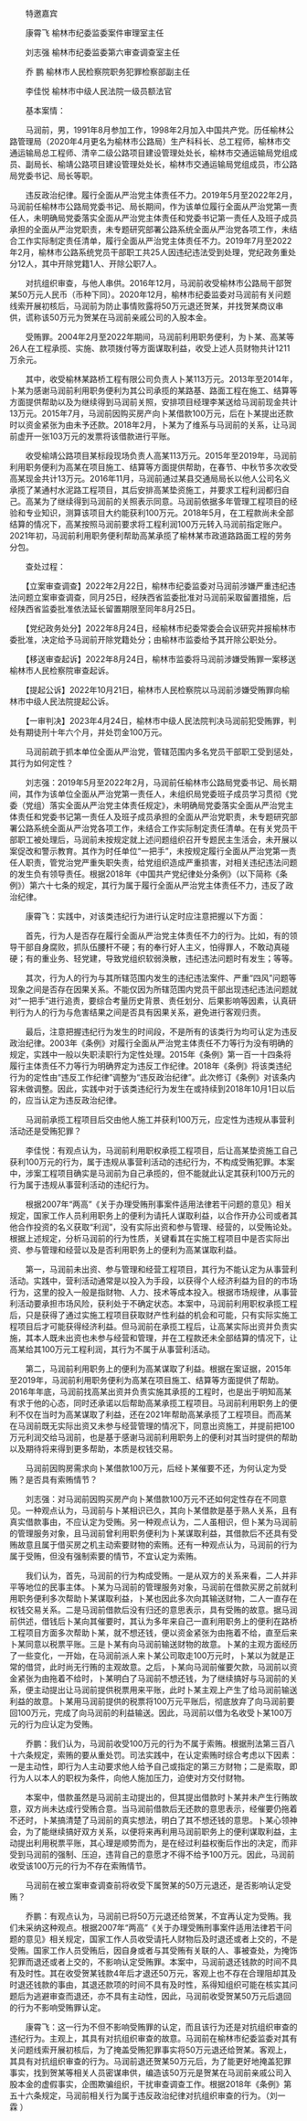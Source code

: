 　　特邀嘉宾

　　康霄飞 榆林市纪委监委案件审理室主任

　　刘志强 榆林市纪委监委第六审查调查室主任

　　乔 鹏 榆林市人民检察院职务犯罪检察部副主任

　　李佳悦 榆林市中级人民法院一级员额法官

　　基本案情：

　　马润前，男，1991年8月参加工作，1998年2月加入中国共产党。历任榆林公路管理局（2020年4月更名为榆林市公路局）生产科科长、总工程师，榆林市交通运输局总工程师、清辛二级公路项目建设管理处处长，榆林市交通运输局党组成员、副局长、榆靖公路项目建设管理处处长，榆林市交通运输局党组成员，市公路局党委书记、局长等职。

　　违反政治纪律。履行全面从严治党主体责任不力。2019年5月至2022年2月，马润前任榆林市公路局党委书记、局长期间，作为该单位履行全面从严治党第一责任人，未明确局党委落实全面从严治党主体责任和党委书记第一责任人及班子成员承担的全面从严治党职责，未专题研究部署公路系统全面从严治党各项工作，未结合工作实际制定责任清单，履行全面从严治党主体责任不力。2019年7月至2022年2月，榆林市公路系统党员干部职工共25人因违纪违法受到处理，党纪政务重处分12人，其中开除党籍1人、开除公职7人。

　　对抗组织审查，与他人串供。2016年12月，马润前收受榆林市公路局干部贺某50万元人民币（币种下同）。2020年12月，榆林市纪委监委对马润前有关问题线索开展初核后，马润前为防止事情败露将50万元退还贺某，并找贺某商议串供，谎称该50万元为贺某在马润前亲戚公司的入股本金。

　　受贿罪。2004年2月至2022年期间，马润前利用职务便利，为卜某、高某等26人在工程承揽、实施、款项拨付等方面谋取利益，收受上述人员财物共计1211万余元。

　　其中，收受榆林某路桥工程有限公司负责人卜某113万元。2013年至2014年，卜某为感谢马润前利用职务便利为其公司承揽的某路基、路面工程在施工、结算等方面提供帮助以及为继续得到马润前关照，安排项目经理李某送给马润前现金共计13万元。2015年7月，马润前因购买房产向卜某借款100万元，后在卜某提出还款时以资金紧张为由未予还款。2018年2月，卜某为了维系与马润前的关系，让马润前虚开一张103万元的发票将该借款进行平账。

　　收受榆靖公路项目某标段现场负责人高某113万元。2015年至2019年，马润前利用职务便利为高某在项目施工、结算等方面提供帮助，在春节、中秋节多次收受高某现金共计13万元。2016年11月，马润前通过某县交通局局长以他人公司名义承揽了某通村水泥路工程项目，其后安排高某垫资施工，并要求工程利润都归自己。高某为了继续得到马润前的关照表示同意。马润前依据多年管理工程项目的经验和专业知识，测算该项目大约能获利100万元。2018年5月，在工程款尚未全部结算的情况下，高某按照马润前要求将工程利润100万元转入马润前指定账户。2021年初，马润前利用职务便利帮助高某承揽了榆林某市政道路路面工程的劳务分包。

　　查处过程：

　　【立案审查调查】2022年2月22日，榆林市纪委监委对马润前涉嫌严重违纪违法问题立案审查调查，同月25日，经陕西省监委批准对马润前采取留置措施，后经陕西省监委批准依法延长留置期限至同年8月25日。

　　【党纪政务处分】2022年8月24日，经榆林市纪委常委会会议研究并报榆林市委批准，决定给予马润前开除党籍处分；由榆林市监委给予其开除公职处分。

　　【移送审查起诉】2022年8月24日，榆林市监委将马润前涉嫌受贿罪一案移送榆林市人民检察院审查起诉。

　　【提起公诉】2022年10月21日，榆林市人民检察院以马润前涉嫌受贿罪向榆林市中级人民法院提起公诉。

　　【一审判决】2023年4月24日，榆林市中级人民法院判决马润前犯受贿罪，判处有期徒刑十年六个月，并处罚金100万元。

　　马润前疏于抓本单位全面从严治党，管辖范围内多名党员干部职工受到惩处，其行为如何定性？

　　刘志强：2019年5月至2022年2月，马润前任榆林市公路局党委书记、局长期间，其作为该单位全面从严治党第一责任人，未组织局党委班子成员学习贯彻《党委（党组）落实全面从严治党主体责任规定》，未明确局党委落实全面从严治党主体责任和党委书记第一责任人及班子成员承担的全面从严治党职责，未专题研究部署公路系统全面从严治党各项工作，未结合工作实际制定责任清单。在有关党员干部职工被处理后，马润前未按规定就上述问题组织召开专题民主生活会，未开展以案促改和警示教育。其作为时任单位“一把手”，未按规定履行全面从严治党第一责任人职责，管党治党严重失职失责，给党组织造成严重损害，对相关违纪违法问题的发生负有领导责任。根据2018年《中国共产党纪律处分条例》（以下简称《条例》）第六十七条的规定，其行为属于履行全面从严治党主体责任不力，违反了政治纪律。

　　康霄飞：实践中，对该类违纪行为进行认定时应注意把握以下方面：

　　首先，行为人是否存在履行全面从严治党主体责任不力的行为。比如，有的领导干部自身腐败，抓队伍腰杆不硬；有的奉行好人主义，怕得罪人，不敢动真碰硬；有的重业务、轻党建，导致党组织软弱涣散，违纪违法问题时有发生；等等。

　　其次，行为人的行为与其所辖范围内发生的违纪违法案件、严重“四风”问题等现象之间是否存在因果关系。不能仅因为所辖范围内党员干部出现违纪违法问题就对“一把手”进行追责，要综合考量历史背景、责任划分、后果影响等因素，认真研判行为人的行为与危害结果之间是否具有因果关系，避免进行客观归责。

　　最后，注意把握违纪行为发生的时间段，不是所有的该类行为均可认定为违反政治纪律。2003年《条例》对履行全面从严治党主体责任不力等行为没有明确的规定，实践中一般以失职渎职行为定性处理。2015年《条例》第一百一十四条将履行主体责任不力等行为明确界定为违反工作纪律。2018年《条例》将该类违纪行为的定性由“违反工作纪律”调整为“违反政治纪律”。此次修订《条例》对该条内容未做调整。因此，实践中对于该类违纪行为发生在或持续到2018年10月1日以后的，应当认定为违反政治纪律。

　　马润前承揽工程项目后交由他人施工并获利100万元，应定性为违规从事营利活动还是受贿犯罪？

　　李佳悦：有观点认为，马润前利用职权承揽工程项目，后让高某垫资施工自己获利100万元的行为，属于违规从事营利活动的违纪行为，不构成受贿犯罪。本案中，涉案工程项目确实是马润前为自己承揽的，但不能就此认定其获利100万元的行为属于违规从事营利活动的违纪行为。

　　根据2007年“两高”《关于办理受贿刑事案件适用法律若干问题的意见》相关规定，国家工作人员利用职务上的便利为请托人谋取利益，以合作开办公司或者其他合作投资的名义获取“利润”，没有实际出资和参与管理、经营的，以受贿论处。根据上述规定，分析马润前的行为性质，关键看其在实施工程项目中是否实际出资、参与管理和经营以及是否利用职务上的便利为高某谋取利益。

　　第一，马润前未出资、参与管理和经营工程项目，其行为不能认定为从事营利活动。实践中，营利活动通常是以投入为手段，以获得个人经济利益为目的的市场行为，这里的投入一般是指财物、人力、技术等成本投入。根据市场规律，从事营利活动要承担市场风险，获利处于不确定状态。本案中，马润前利用职权承揽工程后，只是获得了通过实施工程项目获取财产性利益的机会和可能，只有实际实施工程项目后才可能获得经济利益。但马润前在承揽工程后，让高某实际出资并负责实施，其本人既未出资也未参与经营和管理，并在工程款还未全部结算的情况下，让高某给其100万元工程利润，其行为不属于从事营利活动。

　　第二，马润前利用职务上的便利为高某谋取了利益。根据在案证据，2015年至2019年，马润前利用职务便利为高某在项目施工、结算等方面提供了帮助。2016年年底，马润前找高某出资并负责实施其承揽的工程时，也是出于明知高某有求于他的心态，同时还承诺以后帮助高某承揽工程项目。马润前利用职务上的便利不仅在当时为高某谋取了利益，还在2021年帮助高某承揽了工程项目。而高某在马润前既无实际出资又未参与经营管理的情况下，同意出资施工，并提前把100万元利润交给马润前，也是基于感谢马润前利用职务上的便利对其当时提供的帮助以及期待将来得到更多帮助，本质是权钱交易。

　　马润前因购房需求向卜某借款100万元，后经卜某催要不还，为何认定为受贿？是否具有索贿情节？

　　刘志强：对马润前因购买房产向卜某借款100万元不还如何定性存在不同意见。一种观点认为，马润前与卜某相识已久，其向卜某借款是基于熟人关系，且有真实借款事由，不应认定为受贿。另一种观点认为，二人虽相识，但卜某为马润前的管理服务对象，且马润前曾利用职务便利为卜某谋取利益，其借款后不还具有受贿故意且属于借买房之机主动索要财物的索贿。还有一种观点认为，马润前的行为属于受贿，但没有强制索要的情节，不宜认定为索贿。

　　我们认为，首先，马润前的行为构成受贿。一是从双方的关系来看，二人并非平等地位的民事主体。卜某为马润前的管理服务对象，马润前在借款买房之前就利用职务便利多次帮助卜某谋取利益，卜某也因此多次向其输送财物，二人一直存在权钱交易关系。二是马润前借款后没有归还的意思表示，具有受贿的故意。据马润前供述，借钱后卜某向其催要时，其认为多年来自己一直利用职务上的便利在路桥工程项目方面多次帮助卜某，就不想还钱，便以资金紧张为由拖着不给，直至后来卜某同意以税票平账。三是卜某有向马润前输送财物的故意。卜某的主观方面经历了一些变化，一开始，在马润前派人来卜某公司取走100万元时，卜某以为就是正常的借贷，此时尚无行贿的主观故意。之后，卜某向马润前催要欠款，马润前以资金紧张为由拖着不给时，卜某明白了马润前不想还钱，为了继续搞好与马润前的关系，便主动提出让马润前提供税票用来平账，此时卜某主观上产生了给马润前输送利益的故意。卜某用马润前提供的税票将100万元平账后，彻底放弃了向马润前要回100万元，完成了向马润前的利益输送。因此，马润前以借为名收受卜某100万元的行为应认定为受贿。

　　乔鹏：我们认为，马润前收受100万元的行为不属于索贿。根据刑法第三百八十六条规定，索贿的要从重处罚。司法实践中，在认定索贿时综合考虑以下因素：一是主动性，即行为人主动要求他人给予自己或指定的第三方财物；二是索取，即行为人以本人的职权为条件，向他人施加压力，迫使对方交付财物。

　　本案中，借款虽然是马润前主动提出的，但其提出借款时卜某并未产生行贿故意，双方尚未达成行受贿合意。当马润前借款后无还款的意思表示，经催要仍拖着不还时，卜某搞清楚了马润前的真实想法，明白了其不想还钱的意思。卜某心领神会，为了能继续搞好双方关系，以便将来再利用马润前职务上的便利谋取利益，主动提出利用税票平账，其心理是顺势而为，是在经过利益权衡后作出的决定，而非受到马润前的强制、压迫，违背自己的意愿才不得不给予100万元。因此，马润前收受该100万元的行为不存在索贿情节。

　　马润前在被立案审查调查前将收受下属贺某的50万元退还，是否影响认定受贿？

　　乔鹏：有观点认为，马润前已将50万元退还给贺某，不宜再认定为受贿。我们未采纳这种观点。根据2007年“两高”《关于办理受贿刑事案件适用法律若干问题的意见》相关规定，国家工作人员收受请托人财物后及时退还或者上交的，不是受贿。国家工作人员受贿后，因自身或者与其受贿有关联的人、事被查处，为掩饰犯罪而退还或者上交的，不影响认定受贿罪。本案中，马润前退还钱款的时间不具有及时性。其在收受贺某钱款4年后才退还50万元，客观上也不存在合理阻却其及时退还钱款的事由，其退还款项的时间不具有及时性，系得知组织可能在核实其问题后为逃避审查而退还，亦不具有主动性，因此，马润前收受贺某50万元后退回的行为不影响受贿罪认定。

　　康霄飞：这一行为不但不影响受贿罪的认定，而且该行为还是对抗组织审查的违纪行为。主观上，其具有对抗组织审查的故意。马润前在榆林市纪委监委对其有关问题线索开展初核后，为了掩盖受贿犯罪事实将50万元退还给贺某。客观上，其具有对抗组织审查的行为。马润前退还贺某50万元后，为了能更好地掩盖犯罪事实，找到贺某等相关人员密谋串供，编造该50万元是贺某在马润前亲戚公司入股本金的虚假事实，企图欺骗组织，干扰审查调查工作。根据2018年《条例》第五十六条规定，马润前相关行为属于违反政治纪律对抗组织审查的行为。（刘一霖 ）